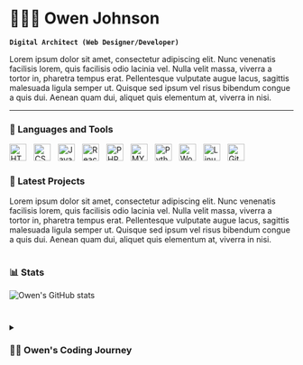 # 🏋🏼‍♂️ Owen Johnson

**`Digital Architect (Web Designer/Developer)`**

Lorem ipsum dolor sit amet, consectetur adipiscing elit. Nunc venenatis facilisis lorem, quis facilisis odio lacinia vel. Nulla velit massa, viverra a tortor in, pharetra tempus erat. Pellentesque vulputate augue lacus, sagittis malesuada ligula semper ut. Quisque sed ipsum vel risus bibendum congue a quis dui. Aenean quam dui, aliquet quis elementum at, viverra in nisi.

---

### 🧰 Languages and Tools

<img align="left" alt="HTML" width="30px" style="padding-right:10px;" src="https://cdn.jsdelivr.net/gh/devicons/devicon/icons/html5/html5-plain.svg" />
<img align="left" alt="CSS" width="30px" style="padding-right:10px;" src="https://cdn.jsdelivr.net/gh/devicons/devicon/icons/css3/css3-plain.svg" />
<img align="left" alt="JavaScript" width="30px" style="padding-right:10px;" src="https://cdn.jsdelivr.net/gh/devicons/devicon/icons/javascript/javascript-plain.svg" />
<img align="left" alt="React" width="30px" style="padding-right:10px;" src="https://cdn.jsdelivr.net/gh/devicons/devicon/icons/react/react-original.svg" />
<img align="left" alt="PHP" width="30px" style="padding-right:10px;" src="https://cdn.jsdelivr.net/gh/devicons/devicon/icons/php/php-original.svg" />
<img align="left" alt="MYSQL" width="30px" style="padding-right:10px;" src="https://cdn.jsdelivr.net/gh/devicons/devicon/icons/mysql/mysql-plain.svg" />
<img align="left" alt="Python" width="30px" style="padding-right:10px;" src="https://cdn.jsdelivr.net/gh/devicons/devicon/icons/python/python-plain.svg" />
<img align="left" alt="Wordpress" width="30px" style="padding-right:10px;" src="https://cdn.jsdelivr.net/gh/devicons/devicon/icons/wordpress/wordpress-plain.svg" />
<img align="left" alt="Linux" width="30px" style="padding-right:10px;" src="https://cdn.jsdelivr.net/gh/devicons/devicon/icons/linux/linux-original.svg" />
<img align="left" alt="GitHub" width="30px" style="padding-right:10px;" src="https://cdn.jsdelivr.net/gh/devicons/devicon/icons/github/github-original.svg" />
<br />

#

### 🔋 Latest Projects

<!-- BEGIN Projects-CARDS -->
Lorem ipsum dolor sit amet, consectetur adipiscing elit. Nunc venenatis facilisis lorem, quis facilisis odio lacinia vel. Nulla velit massa, viverra a tortor in, pharetra tempus erat. Pellentesque vulputate augue lacus, sagittis malesuada ligula semper ut. Quisque sed ipsum vel risus bibendum congue a quis dui. Aenean quam dui, aliquet quis elementum at, viverra in nisi.

<!-- END Project-CARDS -->

#

### 📊 Stats

![Owen's GitHub stats](https://github-readme-stats.vercel.app/api?username=owenjohnsonlegit&show_icons=true&theme=transparent&count_private=true&hide=issues,contribs&text_color=000000)

<!-- ![GitHub Streak](https://streak-stats.demolab.com?user=owenjohnsonlegit&theme=gruvbox&border_radius=4.5) -->

#

<details>
 <summary><h3>👨‍💻 Owen's Coding Journey</h3></summary>
   I embarked on my coding journey at the age of 14, initially working with Wordpress. Driven by my fascination with technology and computers, I spent my after-school hours either exploring Unity game tutorials or managing my Xbox games-focused Wordpress blog. Intrigued by marketing and online income opportunities, I ventured into creating a Wordpress website where I discussed new Xbox games and experimented with incorporating ads to generate revenue. Although I aspired to make significant profits, my age posed a limitation as linking a bank account required individuals over 18 years old. Additionally, I pursued my passion for robotics and Raspberry Pi projects, successfully developing a rudimentary "security system" utilizing a Raspberry Pi and motion sensor.
 <hr>
    To further enhance my skills, my parents enrolled me in a Btech coding summer camp, where I gained foundational knowledge in HTML, CSS, and JavaScript. This experience not only sparked my interest but also provided me with practical insights into computer science as it applies to real-world job scenarios. Motivated by my newfound curiosity, I pursued higher education after high school, enrolling in Bridgerland Technical College. There, I obtained a certificate in Web and Mobile Development, expanding my knowledge and refining my skills in these areas.
